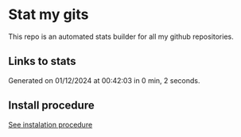 # Stat my gits

This repo is an automated stats builder for all my github repositories.

## Links to stats


Generated on 01/12/2024 at 00:42:03 in 0 min, 2 seconds.

## Install procedure

[See instalation procedure](./src/install.md)
